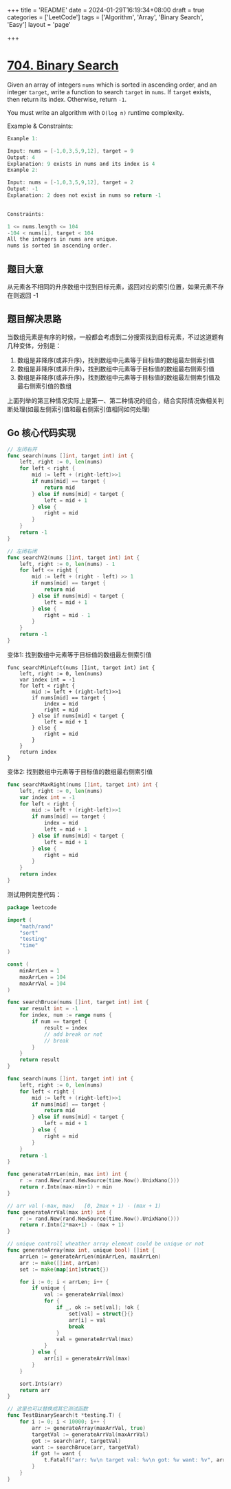 +++
title = 'README'
date = 2024-01-29T16:19:34+08:00
draft = true
categories = ['LeetCode']
tags = ['Algorithm', 'Array', 'Binary Search', 'Easy']
layout = 'page'

+++

# [704. Binary Search](https://leetcode.com/problems/binary-search/description/)

Given an array of integers `nums` which is sorted in ascending order, and an integer `target`, write a function to search `target` in `nums`. If `target` exists, then return its index. Otherwise, return `-1`.

You must write an algorithm with `O(log n)` runtime complexity.



Example & Constraints:

```go
Example 1:

Input: nums = [-1,0,3,5,9,12], target = 9
Output: 4
Explanation: 9 exists in nums and its index is 4
Example 2:

Input: nums = [-1,0,3,5,9,12], target = 2
Output: -1
Explanation: 2 does not exist in nums so return -1
 

Constraints:

1 <= nums.length <= 104
-104 < nums[i], target < 104
All the integers in nums are unique.
nums is sorted in ascending order.
```



## 题目大意

从元素各不相同的升序数组中找到目标元素，返回对应的索引位置，如果元素不存在则返回 -1



## 题目解决思路

当数组元素是有序的时候，一般都会考虑到二分搜索找到目标元素，不过这道题有几种变体，分别是：

1. 数组是非降序(或非升序)，找到数组中元素等于目标值的数组最左侧索引值
2. 数组是非降序(或非升序)，找到数组中元素等于目标值的数组最右侧索引值
3. 数组是非降序(或非升序)，找到数组中元素等于目标值的数组最左侧索引值及最右侧索引值的数组

上面列举的第三种情况实际上是第一、第二种情况的组合，结合实际情况做相关判断处理(如最左侧索引值和最右侧索引值相同如何处理)



## Go 核心代码实现

```go
// 左闭右开
func search(nums []int, target int) int {
	left, right := 0, len(nums)
	for left < right {
		mid := left + (right-left)>>1
		if nums[mid] == target {
			return mid
		} else if nums[mid] < target {
			left = mid + 1
		} else {
			right = mid
		}
	}
	return -1
}

// 左闭右闭
func searchV2(nums []int, target int) int {
	left, right := 0, len(nums) - 1
	for left <= right {
		mid := left + (right - left) >> 1
		if nums[mid] == target {
			return mid 
		} else if nums[mid] < target {
			left = mid + 1
		} else {
			right = mid - 1
		}
	}
	return -1
}

```



变体1: 找到数组中元素等于目标值的数组最左侧索引值

```
func searchMinLeft(nums []int, target int) int {
	left, right := 0, len(nums)
	var index int = -1
	for left < right {
		mid := left + (right-left)>>1
		if nums[mid] == target {
			index = mid
			right = mid
		} else if nums[mid] < target {
			left = mid + 1
		} else {
			right = mid
		}
	}
	return index
}
```



变体2: 找到数组中元素等于目标值的数组最右侧索引值

```go
func searchMaxRight(nums []int, target int) int {
	left, right := 0, len(nums)
	var index int = -1
	for left < right {
		mid := left + (right-left)>>1
		if nums[mid] == target {
			index = mid
			left = mid + 1
		} else if nums[mid] < target {
			left = mid + 1
		} else {
			right = mid
		}
	}
	return index
}
```



测试用例完整代码：

```go
package leetcode

import (
	"math/rand"
	"sort"
	"testing"
	"time"
)

const (
	minArrLen = 1
	maxArrLen = 104
	maxArrVal = 104
)

func searchBruce(nums []int, target int) int {
	var result int = -1
	for index, num := range nums {
		if num == target {
			result = index
			// add break or not
			// break
		}
	}
	return result
}

func search(nums []int, target int) int {
	left, right := 0, len(nums)
	for left < right {
		mid := left + (right-left)>>1
		if nums[mid] == target {
			return mid
		} else if nums[mid] < target {
			left = mid + 1
		} else {
			right = mid
		}
	}
	return -1
}

func generateArrLen(min, max int) int {
	r := rand.New(rand.NewSource(time.Now().UnixNano()))
	return r.Intn(max-min+1) + min
}

// arr val (-max, max)   [0, 2max + 1) - (max + 1)
func generateArrVal(max int) int {
	r := rand.New(rand.NewSource(time.Now().UnixNano()))
	return r.Intn(2*max+1) - (max + 1)
}

// unique controll wheather array element could be unique or not
func generateArray(max int, unique bool) []int {
	arrLen := generateArrLen(minArrLen, maxArrLen)
	arr := make([]int, arrLen)
	set := make(map[int]struct{})

	for i := 0; i < arrLen; i++ {
		if unique {
			val := generateArrVal(max)
			for {
				if _, ok := set[val]; !ok {
					set[val] = struct{}{}
					arr[i] = val
					break
				}
				val = generateArrVal(max)
			}
		} else {
			arr[i] = generateArrVal(max)
		}
	}

	sort.Ints(arr)
	return arr
}

// 这里也可以替换成其它测试函数
func TestBinarySearch(t *testing.T) {
	for i := 0; i < 10000; i++ {
		arr := generateArray(maxArrVal, true)
		targetVal := generateArrVal(maxArrVal)
		got := search(arr, targetVal)
		want := searchBruce(arr, targetVal)
		if got != want {
			t.Fatalf("arr: %v\n target val: %v\n got: %v want: %v", arr, targetVal, got, want)
		}
	}
}
```


